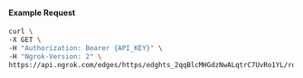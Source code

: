 <!-- Code generated for API Clients. DO NOT EDIT. -->

#### Example Request

```bash
curl \
-X GET \
-H "Authorization: Bearer {API_KEY}" \
-H "Ngrok-Version: 2" \
https://api.ngrok.com/edges/https/edghts_2qqBlcMHGdzNwALqtrC7UvRo1YL/routes/edghtsrt_2qqBlaeaVxE4SLyvKPcssxJJLnE/ip_restriction
```
